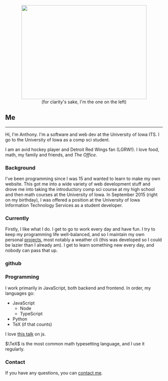 <center><img src='https://dl.dropbox.com/s/apzqgr25t43yzcc/Photo%20Feb%2025%2C%207%2050%2032%20PM.jpg?dl=0' style='height: 300px; width: 400px' class='img-thumbnail'/></center>
<center>(for clarity's sake, I'm the one on the left)</center>

## Me
-----
Hi, I'm Anthony. I'm a software and web dev at the University of Iowa ITS. I go to the University of Iowa as a comp sci student.

I am an avid hockey player and Detroit Red Wings fan (LGRW!). I love food, math, my family and friends, and *The Office*.

### Background
I've been programming since I was 15 and wanted to learn to make my own website. This got me into a wide variety of web development stuff
 and drove me into taking the introductory comp sci course at my high school and then math courses at the University of Iowa. In September 
 2015 (right on my birthday), I was offered a position at the University of Iowa Information Technology Services as a student developer.

### Currently
Firstly, I like what I do. I get to go to work every day and have fun. I try to keep my programming life well-balanced,
 and so I maintain my own personal [projects](http://apizzimenti.com/#/projects), most notably a weather cli (this was developed so I could
 be lazier than I already am). I get to learn something new every day, and nobody can pass that up.
 
### github

<div class="github-widget" data-username="apizzimenti"></div>
<script src="https://unpkg.com/github-card@1.2.0/dist/widget.js"></script>

### Programming
I work primarily in JavaScript, both backend and frontend. In order, my languages go:

* JavaScript
    * Node
    * TypeScript
* Python
* TeX (if that counts)

I love [this talk](https://www.destroyallsoftware.com/talks/wat) on js.

$\TeX$ is the most common math typesetting language, and I use it regularly.

### Contact
If you have any questions, you can [contact me](http://apizzimenti.com/#/contact).